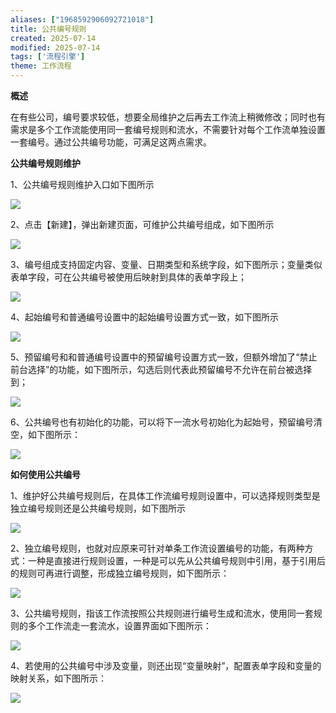 ```yaml
---
aliases: ["1968592906092721018"]
title: 公共编号规则
created: 2025-07-14
modified: 2025-07-14
tags: ['流程引擎']
theme: 工作流程
---
```


**概述**

在有些公司，编号要求较低，想要全局维护之后再去工作流上稍微修改；同时也有需求是多个工作流能使用同一套编号规则和流水，不需要针对每个工作流单独设置一套编号。通过公共编号功能，可满足这两点需求。

**公共编号规则维护**

1、公共编号规则维护入口如下图所示

![](661d7f1f9a0a476340abf33a6af3a790.jpg)

2、点击【新建】，弹出新建页面，可维护公共编号组成，如下图所示

![](6153b49371871cfd746b7b1134747be0.jpg)

3、编号组成支持固定内容、变量、日期类型和系统字段，如下图所示；变量类似表单字段，可在公共编号被使用后映射到具体的表单字段上；

![](853ea19c87b051c97dd093de5e1d959e.jpg)

4、起始编号和普通编号设置中的起始编号设置方式一致，如下图所示

![](acfb36a23bffaab09922a3672bc5b70d.jpg)

5、预留编号和和普通编号设置中的预留编号设置方式一致，但额外增加了“禁止前台选择”的功能，如下图所示，勾选后则代表此预留编号不允许在前台被选择到；

![](8f91b06cc7a33dd55c74f56e839dfd7f.jpg)

6、公共编号也有初始化的功能，可以将下一流水号初始化为起始号，预留编号清空，如下图所示：

![](be58f9cbd5e5e95dde2331412debdfa6.jpg)

**如何使用公共编号**

1、维护好公共编号规则后，在具体工作流编号规则设置中，可以选择规则类型是独立编号规则还是公共编号规则，如下图所示

![](3548d00f334cd283235f4cafbad4e5fa.jpg)

2、独立编号规则，也就对应原来可针对单条工作流设置编号的功能，有两种方式：一种是直接进行规则设置，一种是可以先从公共编号规则中引用，基于引用后的规则可再进行调整，形成独立编号规则，如下图所示：

![](3f7f76ec195186e1497761a74a47723a.jpg)

3、公共编号规则，指该工作流按照公共规则进行编号生成和流水，使用同一套规则的多个工作流走一套流水，设置界面如下图所示：

![](3a7d488ff4909916396f66d5814590be.jpg)

4、若使用的公共编号中涉及变量，则还出现“变量映射”，配置表单字段和变量的映射关系，如下图所示：

![](3b51d1f2875e3364e058b275582cb23a.jpg)
